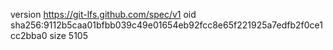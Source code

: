 version https://git-lfs.github.com/spec/v1
oid sha256:9112b5caa01bfbb039c49e01654eb92fcc8e65f221925a7edfb2f0ce1cc2bba0
size 5105
